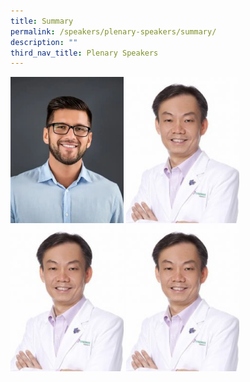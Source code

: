 ```yaml
---
title: Summary
permalink: /speakers/plenary-speakers/summary/
description: ""
third_nav_title: Plenary Speakers
---
```

<div class="image-speaker-container">
    <a href="speakers/plenary-speakers/speaker-1/"><img src="/images/my-passport-photo%201.png" alt="Image 1"></a>
    <a href="https://www.aic.sg/"><img src="/images/Phy-Ho-Wee-Kok-315x300-c-default%201.png" alt="Image 2"></a>
	  <a href="https://www.aic.sg/"><img src="/images/Phy-Ho-Wee-Kok-315x300-c-default%201.png" alt="Image 2"></a>
	 <a href="https://www.aic.sg/"><img src="/images/Phy-Ho-Wee-Kok-315x300-c-default%201.png" alt="Image 2"></a>
</div>
